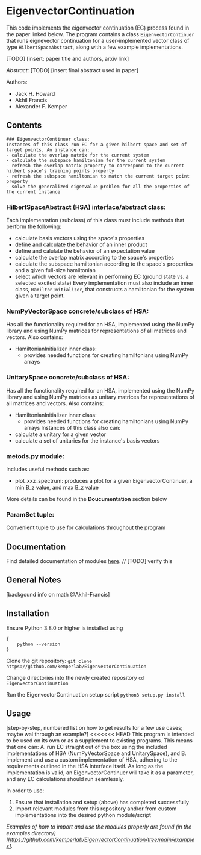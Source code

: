# EigenvectorContinuation

This code implements the eigenvector continuation (EC) process found in the paper linked below. The program contains a class `EigenvectorContinuer` that runs eignevector continuation for a user-implemented vector class of type `HilbertSpaceAbstract`, along with a few example implementations.


[TODO] [insert: paper title and authors, arxiv link]

*Abstract:* [TODO] [insert final abstract used in paper]

Authors:

- Jack H. Howard
- Akhil Francis
- Alexander F. Kemper

## Contents

    ### EigenvectorContinuer class:
    Instances of this class run EC for a given hilbert space and set of target points. An instance can:
    - calculate the overlap matrix for the current system
    - calculate the subspace hamiltonian for the current system
    - refresh the overlap matrix property to correspond to the current hilbert space's training points property
    - refresh the subspace hamiltonian to match the current target point property
    - solve the generalized eigenvalue problem for all the properties of the current instance

### HilbertSpaceAbstract (HSA) interface/abstract class:
Each implementation (subclass) of this class must include methods that perform the following:
- calculate basis vectors using the space's properties
- define and calculate the behavior of an inner product
- define and calulate the behavior of an expectation value
- calculate the overlap matrix according to the space's properties
- calculate the subspace hamiltonian according to the space's properties and a given full-size hamiltonian
- select which vectors are relevant in performing EC (ground state vs. a selected excited state)
Every implementation must also include an inner class, `HamiltonInitializer`, that constructs a hamiltonian for the system given a target point.

### NumPyVectorSpace concrete/subclass of HSA:
Has all the functionality required for an HSA, implemented using the NumPy library and using NumPy matrices for representations of all matrices and vectors. Also contains:
- HamiltonianInitializer inner class:
    - provides needed functions for creating hamiltonians using NumPy arrays

### UnitarySpace concrete/subclass of HSA:
Has all the functionality required for an HSA, implemented using the NumPy library and using NumPy matrices as unitary matrices for representations of all matrices and vectors. Also contains:
- HamiltonianInitializer inner class:
    - provides needed functions for creating hamiltonians using NumPy arrays
Instances of this class also can:
- calculate a unitary for a given vector
- calculate a set of unitaries for the instance's basis vectors

### metods.py module:
Includes useful methods such as: 
- plot_xxz_spectrum: produces a plot for a given EigenvectorContinuer, a min B_z value, and max B_z value

More details can be found in the **Doucumentation** section below

### ParamSet tuple:
Convenient tuple to use for calculations throughout the program


## Documentation
Find detailed documentation of modules [here](https://github.com/kemperlab/EigenvectorContinuation/tree/main/docs/_build/html/index.html). 
// [TODO] verify this


## General Notes
[backgound info on math @Akhil-Francis]

## Installation
Ensure Python 3.8.0 or higher is installed using
```
{
    python --version
}
```

Clone the git repository:
```git clone https://github.com/kemperlab/EigenvectorContinuation```

Change directories into the newly created repository
```cd EigenvectorContinuation```

Run the EigenvectorContinuation setup script
```python3 setup.py install```

## Usage
[step-by-step, numbered list on how to get results for a few use cases; maybe wal through an example?]
<<<<<<< HEAD
This program is intended to be used on its own or as a supplement to existing programs. This means that one can:
    A. run EC straight out of the box using the included implementations of HSA (NumPyVectorSpace and UnitarySpace), and 
    B. implement and use a custom implementation of HSA, adhering to the requirements outlined in the HSA interface itself. As long as the implementation is valid, an EigenvectorContinuer will take it as a parameter, and any EC calculations should run seamlessly.

In order to use:
1. Ensure that installation and setup (above) has completed successfully
2. Import relevant modules from this repository and/or from custom implementations into the desired python module/script

*Examples of how to import and use the modules properly are found (in the examples directory)[https://github.com/kemperlab/EigenvectorContinuation/tree/main/examples].*
